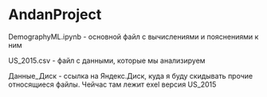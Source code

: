 # AndanProject
DemographyML.ipynb - основной файл с вычислениями и пояснениями к ним

US_2015.csv - файл с данными, которые мы анализируем

Данные_Диск - ссылка на Яндекс.Диск, куда я буду скидывать прочие относящиеся файлы. Чейчас там лежит exel версия US_2015
